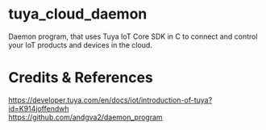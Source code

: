 # tuya_cloud_daemon
Daemon program, that uses Tuya IoT Core SDK in C to connect and control your IoT products and devices in the cloud.

# Credits & References
https://developer.tuya.com/en/docs/iot/introduction-of-tuya?id=K914joffendwh <br>
https://github.com/andgva2/daemon_program

